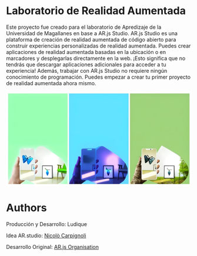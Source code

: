 # Laboratorio de Realidad Aumentada 



Este proyecto fue creado para el laboratorio de Apredizaje de la Universidad de Magallanes en base a AR.js Studio. AR.js Studio es una plataforma de creación de realidad aumentada de código abierto para construir experiencias personalizadas de realidad aumentada. Puedes crear aplicaciones de realidad aumentada basadas en la ubicación o en marcadores y desplegarlas directamente en la web. ¡Esto significa que no tendrás que descargar aplicaciones adicionales para acceder a tu experiencia! Además, trabajar con AR.js Studio no requiere ningún conocimiento de programación. Puedes empezar a crear tu primer proyecto de realidad aumentada ahora mismo. 


![Logo](\assets\img\lab.jpg)

# Authors

Producción y Desarrollo: Ludique 

Idea AR.studio: [Nicolò Carpignoli](https://twitter.com/nicolocarp)

Desarrollo Original: [AR.js Organisation](https://github.com/AR-js-org)